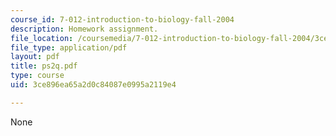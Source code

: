 ```yaml
---
course_id: 7-012-introduction-to-biology-fall-2004
description: Homework assignment.
file_location: /coursemedia/7-012-introduction-to-biology-fall-2004/3ce896ea65a2d0c84087e0995a2119e4_ps2q.pdf
file_type: application/pdf
layout: pdf
title: ps2q.pdf
type: course
uid: 3ce896ea65a2d0c84087e0995a2119e4

---
```

None